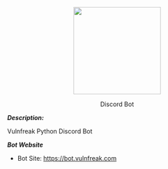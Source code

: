 <p align="center"><img src="https://vulnfreak.com/images/logo.png" width="200"></p>
<p align="center">Discord Bot</p>


***Description:***

Vulnfreak Python Discord Bot

***Bot Website***

- Bot Site: https://bot.vulnfreak.com


